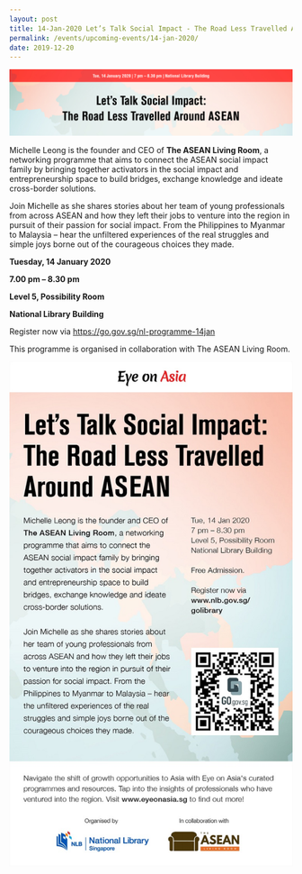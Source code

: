 ```yaml
---
layout: post
title: 14-Jan-2020 Let’s Talk Social Impact - The Road Less Travelled Around ASEAN
permalink: /events/upcoming-events/14-jan-2020/
date: 2019-12-20
---
```


<img src="\images\past-events\14-Jan-2020\EOA website.jpg" style="width:800px;" />

Michelle Leong is the founder and CEO of **The ASEAN Living Room**, a networking programme that aims to connect the ASEAN social impact family by bringing together activators in the social impact and entrepreneurship space to build bridges, exchange knowledge and ideate cross-border solutions.

Join Michelle as she shares stories about her team of young professionals from across ASEAN and how they left their jobs to venture into the region in pursuit of their passion for social impact. From the Philippines to Myanmar to Malaysia – hear the unfiltered experiences of the real struggles and simple joys borne out of the courageous choices they made.

**Tuesday, 14 January 2020**

**7.00 pm – 8.30 pm**

**Level 5, Possibility Room**

**National Library Building**

Register now via <https://go.gov.sg/nl-programme-14jan>

 This programme is organised in collaboration with The ASEAN Living Room.



<a href="https://go.gov.sg/nl-programme-14jan"><img src="\images\past-events\14-Jan-2020\Eye on Asia Programme 14 Jan.jpg" style="width:650px;" /></a>

